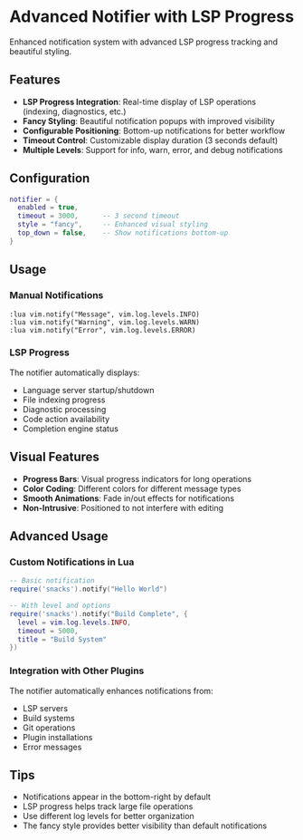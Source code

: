 # Advanced Notifier with LSP Progress

Enhanced notification system with advanced LSP progress tracking and beautiful styling.

## Features

- **LSP Progress Integration**: Real-time display of LSP operations (indexing, diagnostics, etc.)
- **Fancy Styling**: Beautiful notification popups with improved visibility
- **Configurable Positioning**: Bottom-up notifications for better workflow
- **Timeout Control**: Customizable display duration (3 seconds default)
- **Multiple Levels**: Support for info, warn, error, and debug notifications

## Configuration

```lua
notifier = { 
  enabled = true,
  timeout = 3000,      -- 3 second timeout
  style = "fancy",     -- Enhanced visual styling
  top_down = false,    -- Show notifications bottom-up
}
```

## Usage

### Manual Notifications
```vim
:lua vim.notify("Message", vim.log.levels.INFO)
:lua vim.notify("Warning", vim.log.levels.WARN)
:lua vim.notify("Error", vim.log.levels.ERROR)
```

### LSP Progress
The notifier automatically displays:
- Language server startup/shutdown
- File indexing progress
- Diagnostic processing
- Code action availability
- Completion engine status

## Visual Features

- **Progress Bars**: Visual progress indicators for long operations
- **Color Coding**: Different colors for different message types
- **Smooth Animations**: Fade in/out effects for notifications
- **Non-Intrusive**: Positioned to not interfere with editing

## Advanced Usage

### Custom Notifications in Lua
```lua
-- Basic notification
require('snacks').notify("Hello World")

-- With level and options
require('snacks').notify("Build Complete", {
  level = vim.log.levels.INFO,
  timeout = 5000,
  title = "Build System"
})
```

### Integration with Other Plugins
The notifier automatically enhances notifications from:
- LSP servers
- Build systems
- Git operations
- Plugin installations
- Error messages

## Tips

- Notifications appear in the bottom-right by default
- LSP progress helps track large file operations
- Use different log levels for better organization
- The fancy style provides better visibility than default notifications